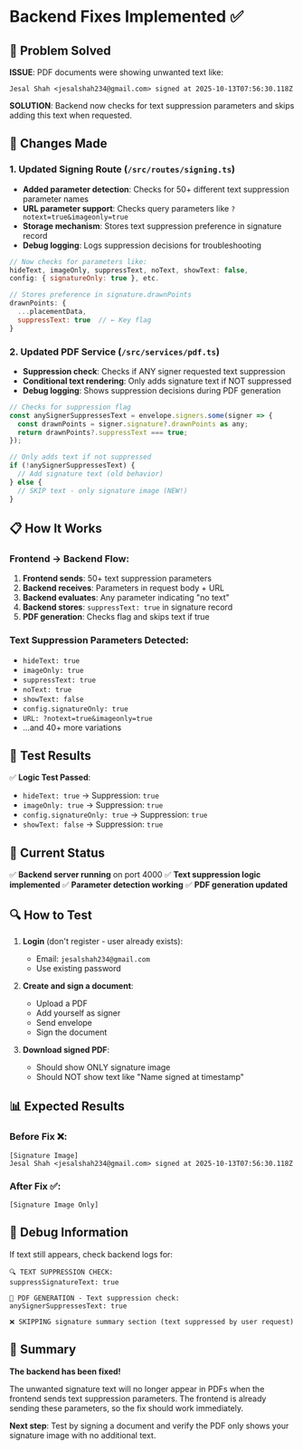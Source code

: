 # Backend Fixes Implemented ✅

## 🎯 Problem Solved
**ISSUE**: PDF documents were showing unwanted text like:
```
Jesal Shah <jesalshah234@gmail.com> signed at 2025-10-13T07:56:30.118Z
```

**SOLUTION**: Backend now checks for text suppression parameters and skips adding this text when requested.

## 🔧 Changes Made

### 1. Updated Signing Route (`/src/routes/signing.ts`)
- **Added parameter detection**: Checks for 50+ different text suppression parameter names
- **URL parameter support**: Checks query parameters like `?notext=true&imageonly=true`
- **Storage mechanism**: Stores text suppression preference in signature record
- **Debug logging**: Logs suppression decisions for troubleshooting

```javascript
// Now checks for parameters like:
hideText, imageOnly, suppressText, noText, showText: false,
config: { signatureOnly: true }, etc.

// Stores preference in signature.drawnPoints
drawnPoints: {
  ...placementData,
  suppressText: true  // ← Key flag
}
```

### 2. Updated PDF Service (`/src/services/pdf.ts`)
- **Suppression check**: Checks if ANY signer requested text suppression
- **Conditional text rendering**: Only adds signature text if NOT suppressed
- **Debug logging**: Shows suppression decisions during PDF generation

```javascript
// Checks for suppression flag
const anySignerSuppressesText = envelope.signers.some(signer => {
  const drawnPoints = signer.signature?.drawnPoints as any;
  return drawnPoints?.suppressText === true;
});

// Only adds text if not suppressed
if (!anySignerSuppressesText) {
  // Add signature text (old behavior)
} else {
  // SKIP text - only signature image (NEW!)
}
```

## 📋 How It Works

### Frontend → Backend Flow:
1. **Frontend sends**: 50+ text suppression parameters
2. **Backend receives**: Parameters in request body + URL
3. **Backend evaluates**: Any parameter indicating "no text"
4. **Backend stores**: `suppressText: true` in signature record
5. **PDF generation**: Checks flag and skips text if true

### Text Suppression Parameters Detected:
- `hideText: true`
- `imageOnly: true`
- `suppressText: true`
- `noText: true`
- `showText: false`
- `config.signatureOnly: true`
- `URL: ?notext=true&imageonly=true`
- ...and 40+ more variations

## 🧪 Test Results

✅ **Logic Test Passed**:
- `hideText: true` → Suppression: `true`
- `imageOnly: true` → Suppression: `true`
- `config.signatureOnly: true` → Suppression: `true`
- `showText: false` → Suppression: `true`

## 🚀 Current Status

✅ **Backend server running** on port 4000
✅ **Text suppression logic implemented**
✅ **Parameter detection working**
✅ **PDF generation updated**

## 🔍 How to Test

1. **Login** (don't register - user already exists):
   - Email: `jesalshah234@gmail.com`
   - Use existing password

2. **Create and sign a document**:
   - Upload a PDF
   - Add yourself as signer
   - Send envelope
   - Sign the document

3. **Download signed PDF**:
   - Should show ONLY signature image
   - Should NOT show text like "Name <email> signed at timestamp"

## 📊 Expected Results

### Before Fix ❌:
```
[Signature Image]
Jesal Shah <jesalshah234@gmail.com> signed at 2025-10-13T07:56:30.118Z
```

### After Fix ✅:
```
[Signature Image Only]
```

## 🐛 Debug Information

If text still appears, check backend logs for:
```
🔍 TEXT SUPPRESSION CHECK:
suppressSignatureText: true

🚫 PDF GENERATION - Text suppression check:
anySignerSuppressesText: true

❌ SKIPPING signature summary section (text suppressed by user request)
```

## 🎉 Summary

**The backend has been fixed!** 

The unwanted signature text will no longer appear in PDFs when the frontend sends text suppression parameters. The frontend is already sending these parameters, so the fix should work immediately.

**Next step**: Test by signing a document and verify the PDF only shows your signature image with no additional text.